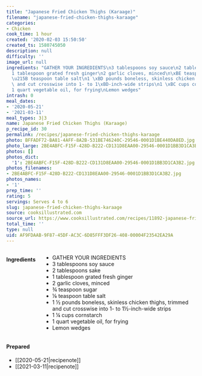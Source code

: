 ```yaml
---
title: "Japanese Fried Chicken Thighs (Karaage)"
filename: "japanese-fried-chicken-thighs-karaage"
categories:
- Chicken
cook_time: 1 hour
created: '2020-02-03 15:50:50'
created_ts: 1580745050
description: null
difficulty: ''
image_url: null
ingredients: "GATHER YOUR INGREDIENTS\n3 tablespoons soy sauce\n2 tablespoons sake\n\
  1 tablespoon grated fresh ginger\n2 garlic cloves, minced\n\xBE teaspoon sugar\n\
  \u215B teaspoon table salt\n1 \xBD pounds boneless, skinless chicken thighs, trimmed\
  \ and cut crosswise into 1- to 1\xBD-inch-wide strips\n1 \xBC cups cornstarch\n\
  1 quart vegetable oil, for frying\nLemon wedges"
intrash: 0
meal_dates:
- '2020-05-21'
- '2021-03-11'
meal_types: 3|3
name: Japanese Fried Chicken Thighs (Karaage)
p_recipe_id: 30
permalink: /recipes/japanese-fried-chicken-thighs-karaage
photo: BFFADF72-BA81-4AFF-8A2B-531BE746240C-29546-0001D1BE440DA8ED.jpg
photo_large: 2BE4ABFC-F15F-428D-B222-CD131D8EAA00-29546-0001D1BB3D1CA3B2.jpg
photos: []
photos_dict:
  '1': 2BE4ABFC-F15F-428D-B222-CD131D8EAA00-29546-0001D1BB3D1CA3B2.jpg
photos_filenames:
- 2BE4ABFC-F15F-428D-B222-CD131D8EAA00-29546-0001D1BB3D1CA3B2.jpg
photos_names:
- '1'
prep_time: ''
rating: 5
servings: Serves 4 to 6
slug: japanese-fried-chicken-thighs-karaage
source: cooksillustrated.com
source_url: https://www.cooksillustrated.com/recipes/11892-japanese-fried-chicken-thighs-karaage
total_time: ''
type: null
uid: AF9FDAAB-9F87-45DF-AC3C-6D85FFF3DF26-408-00004F23542EA29A
---
```

<div class="large-8 medium-7 columns" id="writeup">	</div><!-- #writeup -->
</div><!-- #row-one -->
<div class="row" id="row-two">	<div class="medium-4 small-5 columns"><h4 id="ingredients">Ingredients</h4><div class="box box-ingredients content"><ul>
<li>GATHER YOUR INGREDIENTS</li>
<li>3 tablespoons soy sauce</li>
<li>2 tablespoons sake</li>
<li>1 tablespoon grated fresh ginger</li>
<li>2 garlic cloves, minced</li>
<li>¾ teaspoon sugar</li>
<li>⅛ teaspoon table salt</li>
<li>1 ½ pounds boneless, skinless chicken thighs, trimmed and cut crosswise into 1- to 1½-inch-wide strips</li>
<li>1 ¼ cups cornstarch</li>
<li>1 quart vegetable oil, for frying</li>
<li>Lemon wedges</li>
</ul>
</div>	</div>	<div class="medium-6 small-7 columns">	</div>	<div class="medium-2 columns" id="photo-sidebar">		<div class="" id="meals"><h4>Prepared</h4><ul>
<li>[[2020-05-21|recipenote]]</li>
<li>[[2021-03-11|recipenote]]</li>
</ul>
		</div>